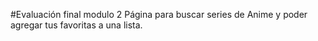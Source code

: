 #Evaluación final modulo 2
Página para buscar series de Anime y poder agregar tus favoritas a una lista.

